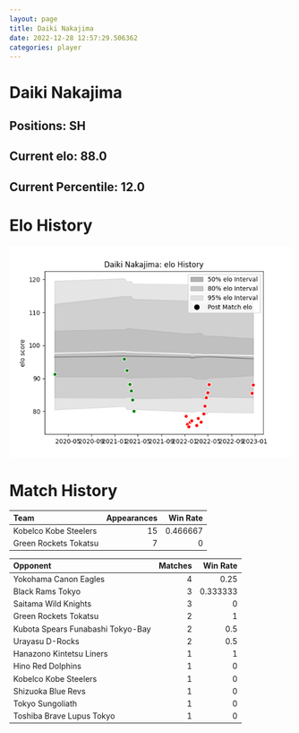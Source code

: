 ```yaml
---  
layout: page  
title: Daiki Nakajima  
date: 2022-12-28 12:57:29.506362  
categories: player  
---
```

# Daiki Nakajima

## Positions: SH

## Current elo: 88.0

## Current Percentile: 12.0

# Elo History


![elo history](history_DaikiNakajima.png)
# Match History


| Team                  |   Appearances |   Win Rate |
|:----------------------|--------------:|-----------:|
| Kobelco Kobe Steelers |            15 |   0.466667 |
| Green Rockets Tokatsu |             7 |   0        |

| Opponent                          |   Matches |   Win Rate |
|:----------------------------------|----------:|-----------:|
| Yokohama Canon Eagles             |         4 |   0.25     |
| Black Rams Tokyo                  |         3 |   0.333333 |
| Saitama Wild Knights              |         3 |   0        |
| Green Rockets Tokatsu             |         2 |   1        |
| Kubota Spears Funabashi Tokyo-Bay |         2 |   0.5      |
| Urayasu D-Rocks                   |         2 |   0.5      |
| Hanazono Kintetsu Liners          |         1 |   1        |
| Hino Red Dolphins                 |         1 |   0        |
| Kobelco Kobe Steelers             |         1 |   0        |
| Shizuoka Blue Revs                |         1 |   0        |
| Tokyo Sungoliath                  |         1 |   0        |
| Toshiba Brave Lupus Tokyo         |         1 |   0        |